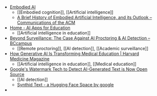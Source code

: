 - [Embodied AI](https://www.insidehighered.com/opinion/blogs/online-trending-now/2024/10/22/embodied-ai)
	- [[Embodied cognition]], [[Artificial intelligence]]
	- [A Brief History of Embodied Artificial Intelligence, and its Outlook – Communications of the ACM](https://cacm.acm.org/blogcacm/a-brief-history-of-embodied-artificial-intelligence-and-its-future-outlook/)
- [Home - AI Apps for Education](https://appsforeducation.ai/)
	- [[Artificial intelligence in education]]
- [Beyond Surveillance: The Case Against AI Proctoring & AI Detection – BCcampus](https://bccampus.ca/2024/10/16/beyond-surveillance-the-case-against-ai-proctoring-ai-detection/)
	- [[Remote proctoring]], [[AI detection]], [[Academic surveillance]]
- [How Generative AI Is Transforming Medical Education | Harvard Medicine Magazine](https://magazine.hms.harvard.edu/articles/how-generative-ai-transforming-medical-education)
	- [[Artificial intelligence in education]], [[Medical education]]
- [Google's Watermark Tech to Detect AI-Generated Text is Now Open Source](https://news.itsfoss.com/google-synthid-text-open-source/)
	- [[AI detection]]
	- [Synthid Text - a Hugging Face Space by google](https://huggingface.co/spaces/google/synthid-text?ref=news.itsfoss.com)
-